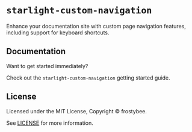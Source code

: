 # `starlight-custom-navigation`

Enhance your documentation site with custom page navigation features, including support for keyboard shortcuts.

## Documentation

Want to get started immediately?

Check out the `starlight-custom-navigation` getting started guide.

## License

Licensed under the MIT License, Copyright © frostybee.

See [LICENSE](https://github.com/frostybee/starlight-custom-navigation/blob/main/LICENSE) for more information.
